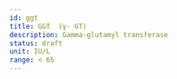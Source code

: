 ```yaml
---
id: ggt
title: GGT  (γ- GT)
description: Gamma-glutamyl transferase
status: draft
unit: IU/L
range: < 65
---
```

